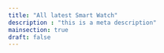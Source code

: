 ```yaml
---
title: "All latest Smart Watch"
description : "this is a meta description"
mainsection: true
draft: false
---
```


